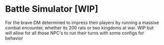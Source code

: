 # Battle Simulator [WIP]

For the brave DM determined to impress their players by running a massive 
combat encounter, whether its 200 rats or two kingdoms at war. WIP but will 
allow for all those NPC's to run their turns with some configs for behavior